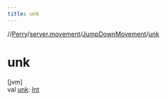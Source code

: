 ```yaml
---
title: unk
---
```

//[Perry](../../../index.html)/[server.movement](../index.html)/[JumpDownMovement](index.html)/[unk](unk.html)



# unk



[jvm]\
val [unk](unk.html): [Int](https://kotlinlang.org/api/latest/jvm/stdlib/kotlin/-int/index.html)





